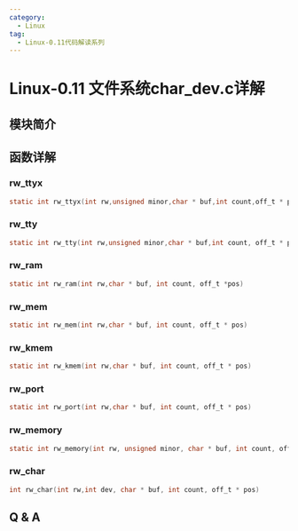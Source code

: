 ```yaml
---
category:
  - Linux
tag:
  - Linux-0.11代码解读系列
---
```


# Linux-0.11 文件系统char_dev.c详解

## 模块简介

## 函数详解

### rw_ttyx
```c
static int rw_ttyx(int rw,unsigned minor,char * buf,int count,off_t * pos)
```

### rw_tty
```c
static int rw_tty(int rw,unsigned minor,char * buf,int count, off_t * pos)
```

### rw_ram
```c
static int rw_ram(int rw,char * buf, int count, off_t *pos)
```
### rw_mem
```c
static int rw_mem(int rw,char * buf, int count, off_t * pos)
```

### rw_kmem
```c
static int rw_kmem(int rw,char * buf, int count, off_t * pos)
```


### rw_port
```c
static int rw_port(int rw,char * buf, int count, off_t * pos)
```

### rw_memory
```c
static int rw_memory(int rw, unsigned minor, char * buf, int count, off_t * pos)
```


### rw_char
```c
int rw_char(int rw,int dev, char * buf, int count, off_t * pos)
```

## Q & A
